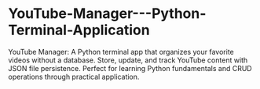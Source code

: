 # YouTube-Manager---Python-Terminal-Application
YouTube Manager: A Python terminal app that organizes your favorite videos without a database. Store, update, and track YouTube content with JSON file persistence. Perfect for learning Python fundamentals and CRUD operations through practical application.
